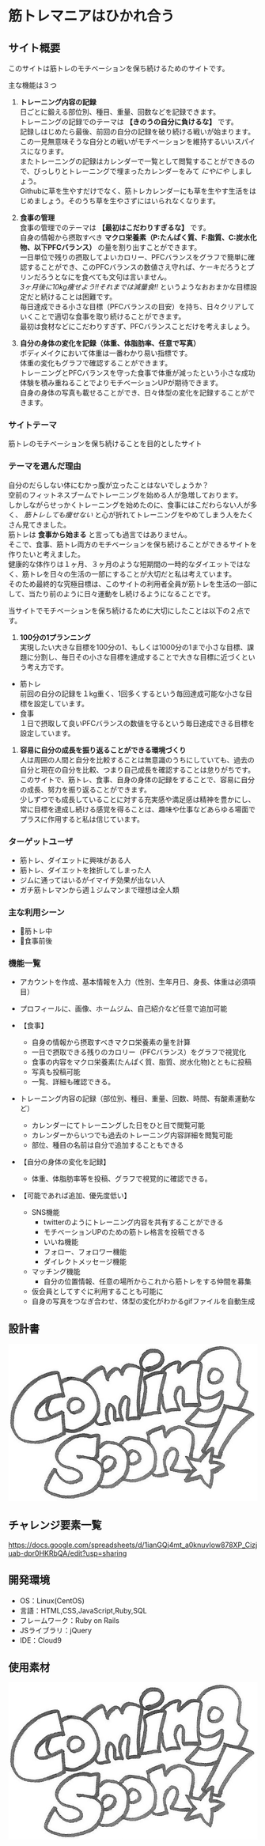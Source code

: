 # 筋トレマニアはひかれ合う

## サイト概要
このサイトは筋トレのモチベーションを保ち続けるためのサイトです。

主な機能は３つ
1. __トレーニング内容の記録__<br />
日ごとに鍛える部位別、種目、重量、回数などを記録できます。<br />
トレーニングの記録でのテーマは **【きのうの自分に負けるな】** です。<br />
記録しはじめたら最後、前回の自分の記録を破り続ける戦いが始まります。<br />
この一見無意味そうな自分との戦いがモチベーションを維持するいいスパイスになります。<br />
またトレーニングの記録はカレンダーで一覧として閲覧することができるので、びっしりとトレーニングで埋まったカレンダーをみて _にやにや_ しましょう。<br />
Githubに草を生やすだけでなく、筋トレカレンダーにも草を生やす生活をはじめましょう。そのうち草を生やさずにはいられなくなります。<br />

1. __食事の管理__<br />
食事の管理でのテーマは **【最初はこだわりすぎるな】** です。<br />
自身の情報から摂取すべき **マクロ栄養素（P:たんぱく質、F:脂質、C:炭水化物、以下PFCバランス）** の量を割り出すことができます。<br />
一日単位で残りの摂取してよいカロリー、PFCバランスをグラフで簡単に確認することができ、このPFCバランスの数値さえ守れば、ケーキだろうとプリンだろうとなにを食べても文句は言いません。<br />
 *3ヶ月後に10kg痩せよう!!それまでは減量食!!* というようなおおまかな目標設定だと続けることは困難です。<br />
毎日達成できる小さな目標（PFCバランスの目安）を持ち、日々クリアしていくことで適切な食事を取り続けることができます。<br />
最初は食材などにこだわりすぎず、PFCバランスことだけを考えましょう。

1. __自分の身体の変化を記録（体重、体脂肪率、任意で写真）__<br />
ボディメイクにおいて体重は一番わかり易い指標です。<br />
体重の変化もグラフで確認することができます。<br />
トレーニングとPFCバランスを守った食事で体重が減ったという小さな成功体験を積み重ねることでよりモチベーションUPが期待できます。<br />
自身の身体の写真も載せることができ、日々体型の変化を記録することができます。

### サイトテーマ
筋トレのモチベーションを保ち続けることを目的としたサイト

### テーマを選んだ理由
自分のだらしない体にむかっ腹が立ったことはないでしょうか？<br />
空前のフィットネスブームでトレーニングを始める人が急増しております。<br />
しかしながらせっかくトレーニングを始めたのに、食事にはこだわらない人が多く、 *筋トレしても痩せない* と心が折れてトレーニングをやめてしまう人をたくさん見てきました。<br />
筋トレは **食事から始まる** と言っても過言ではありません。<br />
そこで、食事、筋トレ両方のモチベーションを保ち続けることができるサイトを作りたいと考えました。<br />
健康的な体作りは１ヶ月、３ヶ月のような短期間の一時的なダイエットではなく、筋トレを日々の生活の一部にすることが大切だと私は考えています。<br />
そのため最終的な究極目標は、このサイトの利用者全員が筋トレを生活の一部にして、当たり前のように日々運動をし続けるようになることです。

当サイトでモチベーションを保ち続けるために大切にしたことは以下の２点です。
1. __100分の1プランニング__<br />
実現したい大きな目標を100分の1、もしくは1000分の1まで小さな目標、課題に分割し、毎日その小さな目標を達成することで大きな目標に近づくという考え方です。
* 筋トレ<br />
前回の自分の記録を１kg重く、1回多くするという毎回達成可能な小さな目標を設定しています。
* 食事<br />
１日で摂取して良いPFCバランスの数値を守るという毎日達成できる目標を設定しています。

1. __容易に自分の成長を振り返ることができる環境づくり__<br />
人は周囲の人間と自分を比較することは無意識のうちにしていても、過去の自分と現在の自分を比較、つまり自己成長を確認することは怠りがちです。<br />
このサイトで、筋トレ、食事、自身の身体の記録をすることで、容易に自分の成長、努力を振り返ることができます。<br />
少しずつでも成長していることに対する充実感や満足感は精神を豊かにし、<br />
常に目標を達成し続ける感覚を得ることは、趣味や仕事などあらゆる場面でプラスに作用すると私は信じています。

### ターゲットユーザ
* 筋トレ、ダイエットに興味がある人
* 筋トレ、ダイエットを挫折してしまった人
* ジムに通ってはいるがイマイチ効果が出ない人
* ガチ筋トレマンから週１ジムマンまで理想は全人類

### 主な利用シーン
* 💪筋トレ中
* 🍴食事前後

### 機能一覧
* アカウントを作成、基本情報を入力（性別、生年月日、身長、体重は必須項目）
* プロフィールに、画像、ホームジム、自己紹介など任意で追加可能
* 【食事】
  * 自身の情報から摂取すべきマクロ栄養素の量を計算
  * 一日で摂取できる残りのカロリー（PFCバランス）をグラフで視覚化
  * 食事の内容をマクロ栄養素(たんぱく質、脂質、炭水化物)とともに投稿
  * 写真も投稿可能
  * 一覧、詳細も確認できる。

* トレーニング内容の記録（部位別、種目、重量、回数、時間、有酸素運動など）
  * カレンダーにてトレーニングした日をひと目で閲覧可能
  * カレンダーからいつでも過去のトレーニング内容詳細を閲覧可能
  * 部位、種目の名前は自分で追加することもできる

* 【自分の身体の変化を記録】
  * 体重、体脂肪率等を投稿、グラフで視覚的に確認できる。

* 【可能であれば追加、優先度低い】
  * SNS機能
    * twitterのようにトレーニング内容を共有することができる
    * モチベーションUPのための筋トレ格言を投稿できる
    * いいね機能
    * フォロー、フォロワー機能
    * ダイレクトメッセージ機能
  * マッチング機能
    * 自分の位置情報、任意の場所からこれから筋トレをする仲間を募集
  * 仮会員としてすぐに利用することも可能に
  * 自身の写真をつなぎ合わせ、体型の変化がわかるgifファイルを自動生成

## 設計書
![Coming soon](app/assets/images/comingsoon.jpg)

## チャレンジ要素一覧
<https://docs.google.com/spreadsheets/d/1ianGQj4mt_a0knuvIow878XP_Cizjuab-dpr0HKRbQA/edit?usp=sharing>

## 開発環境
- OS：Linux(CentOS)
- 言語：HTML,CSS,JavaScript,Ruby,SQL
- フレームワーク：Ruby on Rails
- JSライブラリ：jQuery
- IDE：Cloud9

## 使用素材
![Coming soon](app/assets/images/comingsoon.jpg)